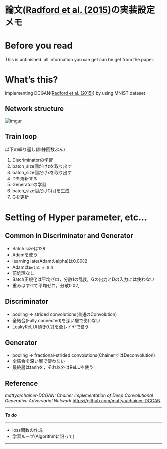 # 論文([Radford et al. (2015)](https://arxiv.org/pdf/1511.06434.pdf)の実装設定メモ

# Before you read
This is unfinished. all information you can get can be get from the paper.

# What’s this?
Implementing DCGAN([Radford et al. (2015)](https://arxiv.org/pdf/1511.06434.pdf)) by using MNIST dataset


## Network structure

![imgur](https://i.imgur.com/zz8CuoI.png "Generatorの図解")  

## Train loop

以下の繰り返し(訓練回数ぶん)
1. Discriminatorの学習
1. batch_size個だけzを取り出す
2. batch_size個だけxを取り出す
3. Dを更新する
2. Generatorの学習
1. batch_size個だけG(z)を生成
2. Gを更新

# Setting of Hyper parameter, etc...
## Common in Discriminator and Generator
* Batch sizeは128
* Adamを使う
* learning late(Adamのalpha)は0.0002
* Adamは`beta1 = 0.5`
* 前処理なし
* Batch正規化は平均ゼロ，分散1の乱数，Gの出力とDの入力には使わない
* 重みはすべて平均ゼロ，分散0.02,


## Discriminator
* pooling → strided convolutions(普通のConvolution)
* 全結合(Fully connected)を深い層で使わない
* LeakyReLU(傾き0.2)を全レイヤで使う

## Generator
- pooling → fractional-strided convolutions(ChainerではDeconvolution)
- 全結合を深い層で使わない
- 最終層はtanhを，それ以外はReLUを使う

## Reference
*mattya/chainer-DCGAN: Chainer implementation of Deep Convolutional Generative Adversarial Network*
https://github.com/mattya/chainer-DCGAN

***
***To do***
***
 * loss関数の作成
 * 学習ループ(Algorithmに沿って)
***
